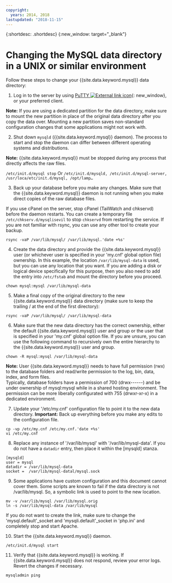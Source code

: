 ```yaml
---
copyright:
  years: 2014, 2018
lastupdated: "2018-11-15"
---
```


{:shortdesc: .shortdesc}
{:new_window: target="_blank"}

# Changing the MySQL data directory in a UNIX or similar environment

Follow these steps to change your {{site.data.keyword.mysql}} data directory:

1. Log in to the server by using [PuTTY ![External link icon](../../icons/launch-glyph.svg "External link icon")](http://www.chiark.greenend.org.uk/~sgtatham/putty/download.html){: new_window}, or your preferred client.

  **Note:** If you are using a dedicated partition for the data directory, make sure to mount the new partition in place of the original data directory after you copy the data over. Mounting a new partition saves non-standard configuration changes that some applications might not work with.

2. Shut down `mysqld` ({{site.data.keyword.mysql}} daemon). The process to start and stop the daemon can differ between different operating systems and distributions.

  **Note:** {{site.data.keyword.mysql}} must be stopped during any process that directly affects the raw files.

  `/etc/init.d/mysql stop`
  Or 
  `/etc/init.d/mysqld, /etc/init.d/mysql-server, /usr/loca/etc/init.d/mysql, /opt/lamp…`

3. Back up your database before you make any changes. Make sure that the {{site.data.keyword.mysql}} daemon is not running when you make direct copies of the raw database files. <!--(or be good at flushing and locking)-->

  If you use cPanel on the server, stop cPanel (TailWatch and chkservd) before the daemon restarts. You can create a temporary file `/etc/chkserv.d/mysqlisevil` to stop `chkservd` from restarting the service. If you are not familiar with rsync, you can use any other tool to create your backup.

  `rsync -vaP /var/lib/mysql/ /var/lib/mysql.'date +%s'`

4. Create the data directory and provide the {{site.data.keyword.mysql}} user (or whichever user is specified in your 'my.cnf' global option file) ownership. In this example, the location `/var/lib/mysql-data` is used, but you can use any location that you want. If you are adding a disk or logical device specifically for this purpose, then you also need to add the entry into `/etc/fstab` and mount the directory before you proceed.

  `chown mysql:mysql /var/lib/mysql-data`

5. Make a final copy of the original directory to the new {{site.data.keyword.mysql}} data directory (make sure to keep the trailing / at the end of the first directory):

  `rsync -vaP /var/lib/mysql/ /var/lib/mysql-data`

6. Make sure that the new data directory has the correct ownership, either the default {{site.data.keyword.mysql}} user and group or the user that is specified in your 'my.cnf' global option file. If you are unsure, you can use the following command to recursively own the entire hierarchy to the {{site.data.keyword.mysql}} user and group.

  `chown -R mysql:mysql /var/lib/mysql-data`

  **Note:** User {{site.data.keyword.mysql}} needs to have full permission (rwx) to the database folders and read/write permission to the log, bin, data, index, and form files.<br/>
Typically, database folders have a permission of 700 (drwx------) and be under ownership of mysql:mysql while in a shared hosting environment. The permission can be more liberally configurated with 755 (drwxr-xr-x) in a dedicated environment.

7. Update your '/etc/my.cnf' configuration file to point it to the new data directory. 
  **Important:** Back up everything before you make any edits to the configuration file.

  `cp -vp /etc/my.cnf /etc/my.cnf.'date +%s'`<br/>
  `vi /etc/my.cnf`

8. Replace any instance of '/var/lib/mysql' with '/var/lib/mysql-data'. If you do not have a `datadir` entry, then place it within the [mysqld] stanza.

  `[mysqld]`<br/>
  `user = mysql`<br/>
  `datadir = /var/lib/mysql-data`<br/>
  `socket =  /var/lib/mysql-datal/mysql.sock`<br/>

9. Some applications have custom configuration and this document cannot cover them. Some scripts are known to fail if the data directory is not /var/lib/mysql. So, a symbolic link is used to point to the new location. <!--(first, moving the old data directory out of the way)-->

  `mv -v /var/lib/mysql /var/lib/mysql.orig`<br/>
  `ln -s /var/lib/mysql-data /var/lib/mysql`<br/>

  If you do not want to create the link, make sure to change the 'mysql.default'_socket and 'mysqli.default'_socket in 'php.ini' and completely stop and start Apache.

10. Start the {{site.data.keyword.mysql}} daemon.

  `/etc/init.d/mysql start`

11. Verify that {{site.data.keyword.mysql}} is working. If {{site.data.keyword.mysql}} does not respond, review your error logs. Revert the changes if necessary.

  `mysqladmin ping`
